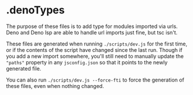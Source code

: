 # .denoTypes

The purpose of these files is to add type for modules imported via urls. Deno
and Deno lsp are able to handle url imports just fine, but tsc isn't.

These files are generated when running `./scripts/dev.js` for the first time,
or if the contents of the script have changed since the last run. Though if you
add a new import somewhere, you'll still need to manually update the `"paths"`
property in any `jsconfig.json` so that it points to the newly generated file.

You can also run `./scripts/dev.js --force-fti` to force the generation of these
files, even when nothing changed.
